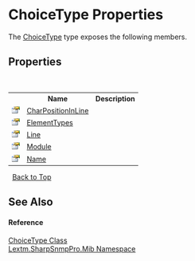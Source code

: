 # ChoiceType Properties
 

The <a href="T_Lextm_SharpSnmpPro_Mib_ChoiceType">ChoiceType</a> type exposes the following members.


## Properties
&nbsp;<table><tr><th></th><th>Name</th><th>Description</th></tr><tr><td>![Public property](media/pubproperty.gif "Public property")</td><td><a href="P_Lextm_SharpSnmpPro_Mib_ChoiceType_CharPositionInLine">CharPositionInLine</a></td><td /></tr><tr><td>![Public property](media/pubproperty.gif "Public property")</td><td><a href="P_Lextm_SharpSnmpPro_Mib_ChoiceType_ElementTypes">ElementTypes</a></td><td /></tr><tr><td>![Public property](media/pubproperty.gif "Public property")</td><td><a href="P_Lextm_SharpSnmpPro_Mib_ChoiceType_Line">Line</a></td><td /></tr><tr><td>![Public property](media/pubproperty.gif "Public property")</td><td><a href="P_Lextm_SharpSnmpPro_Mib_ChoiceType_Module">Module</a></td><td /></tr><tr><td>![Public property](media/pubproperty.gif "Public property")</td><td><a href="P_Lextm_SharpSnmpPro_Mib_ChoiceType_Name">Name</a></td><td /></tr></table>&nbsp;
<a href="#choicetype-properties">Back to Top</a>

## See Also


#### Reference
<a href="T_Lextm_SharpSnmpPro_Mib_ChoiceType">ChoiceType Class</a><br /><a href="N_Lextm_SharpSnmpPro_Mib">Lextm.SharpSnmpPro.Mib Namespace</a><br />